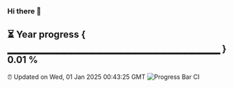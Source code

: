 ### Hi there 👋
⏳ Year progress { ▁▁▁▁▁▁▁▁▁▁▁▁▁▁▁▁▁▁▁▁▁▁▁▁▁▁▁▁▁▁ } 0.01 %
---
⏰ Updated on Wed, 01 Jan 2025 00:43:25 GMT
![Progress Bar CI](https://github.com/Moyi321/Moyi321/workflows/Progress%20Bar%20CI/badge.svg)
